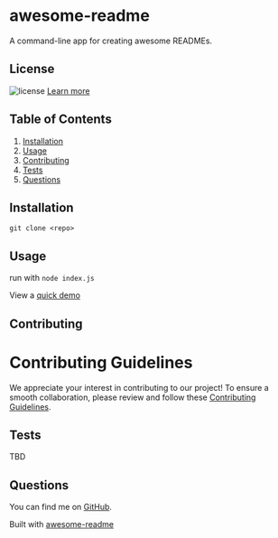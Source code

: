 # awesome-readme

A command-line app for creating awesome READMEs.

## License

  ![license](https://img.shields.io/badge/license-MIT_License-blue?style=for-the-badge) [Learn more](https://choosealicense.com/licenses/mit/)
  
  
## Table of Contents

1. [Installation](#installation)
2. [Usage](#usage)
3. [Contributing](#contributing)
4. [Tests](#tests)
5. [Questions](#questions)
  
## Installation
  
`git clone <repo>`
  
## Usage
  
run with `node index.js`

View a [quick demo](https://youtu.be/j53u4n-RKss)
  
## Contributing
  

# Contributing Guidelines

We appreciate your interest in contributing to our project! To ensure a smooth collaboration, please review and follow these [Contributing Guidelines](./Contributing_Guidelines.md).

## Tests
  
TBD
  
## Questions
  
You can find me on [GitHub](https://github.com/hagenderouen).

Built with [awesome-readme](https://github.com/hagenderouen/awesome-readme)
